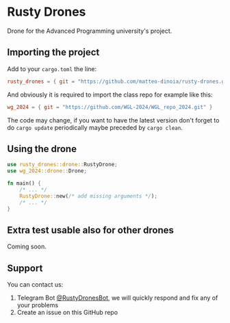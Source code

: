 # Rusty Drones
Drone for the Advanced Programming university's project.

## Importing the project
Add to your `cargo.toml` the line:
```toml
rusty_drones = { git = "https://github.com/matteo-dinoia/rusty-drones.git", branch = "main" }
```
And obviously it is required to import the class repo for example like this:
```toml
wg_2024 = { git = "https://github.com/WGL-2024/WGL_repo_2024.git" }
```
The code may change, if you want to have the latest version don't forget to do `cargo update` periodically maybe preceded by `cargo clean`.

## Using the drone
```rust
use rusty_drones::drone::RustyDrone;
use wg_2024::drone::Drone;

fn main() {
    /* ... */
    RustyDrone::new(/* add missing arguments */);
    /* ... */
}
```


## Extra test usable also for other drones
Coming soon.

## Support
You can contact us:
1. Telegram Bot [@RustyDronesBot](https://t.me/RustyDronesBot), we will quickly respond and fix any of your problems
2. Create an issue on this GitHub repo
